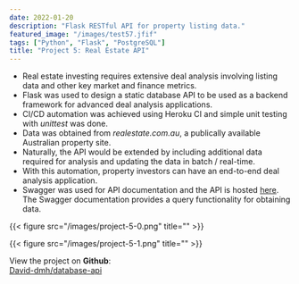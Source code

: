 ```yaml
---
date: 2022-01-20
description: "Flask RESTful API for property listing data."
featured_image: "/images/test57.jfif"
tags: ["Python", "Flask", "PostgreSQL"]
title: "Project 5: Real Estate API"
---
```


- Real estate investing requires extensive deal analysis involving listing data and other key market and finance metrics.
- Flask was used to design a static database API to be used as a backend framework for advanced deal analysis applications.
- CI/CD automation was achieved using Heroku CI and simple unit testing with *unittest* was done.
- Data was obtained from *realestate.com.au*, a publically available Australian property site.
- Naturally, the API would be extended by including additional data required for analysis and updating the data in batch / real-time.
- With this automation, property investors can have an end-to-end deal analysis application.
- Swagger was used for API documentation and the API is hosted [here](https://au-prop-api.herokuapp.com/). The Swagger documentation provides a query functionality for obtaining data.

{{< figure src="/images/project-5-0.png" title="" >}} 

{{< figure src="/images/project-5-1.png" title="" >}}

View the project on **Github**:  
[David-dmh/database-api](https://github.com/David-dmh/database-api)
